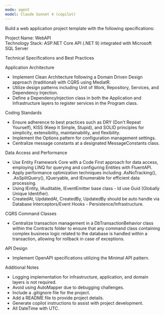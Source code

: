 ```yaml
---
mode: agent
model: Claude Sonnet 4 (copilot)
---
```

Build a web application project template with the following specifications:

Project Name: WebAPI  
Technology Stack: ASP.NET Core API (.NET 9) integrated with Microsoft SQL Server

Technical Specifications and Best Practices

Application Architecture  
- Implement Clean Architecture following a Domain Driven Design approach (traditional) with CQRS using MediatR.  
- Utilize design patterns including Unit of Work, Repository, Services, and Dependency Injection.  
- Define a DependencyInjection class in both the Application and Infrastructure layers to register services in the Program class.

Coding Standards  
- Ensure adherence to best practices such as DRY (Don't Repeat Yourself), KISS (Keep It Simple, Stupid), and SOLID principles for simplicity, extensibility, maintainability, and flexibility.  
- Implement the Options pattern for configuration management settings.  
- Centralize message constants at a designated MessageConstants class.

Data Access and Performance  
- Use Entity Framework Core with a Code First approach for data access, employing LINQ for querying and configuring Entities with FluentAPI.  
- Apply performance optimization techniques including .AsNoTracking(), .AsSplitQuery(), IQueryable, and IEnumerable for efficient data processing.
- Using IEntity, IAuditable, IEventEmitter base class - Id use Guid (Globally Unique Identifier).
- CreatedAt, UpdatedAt, CreatedBy, UpdatedBy should be auto handle via Database Interceptors/Event Hooks - Persistence/Infrastructure.

CQRS Command Classes  
- Centralize transaction management in a DbTransactionBehavior class within the Contracts folder to ensure that any command class containing complex business logic related to the database is handled within a transaction, allowing for rollback in case of exceptions.

API Design  
- Implement OpenAPI specifications utilizing the Minimal API pattern.

Additional Notes  
- Logging implementation for infrastructure, application, and domain layers is not required.  
- Avoid using AutoMapper due to debugging challenges.  
- Include a .gitignore file for the project.  
- Add a README file to provide project details.  
- Generate copilot instructions to assist with project development.
- All DateTime with UTC.